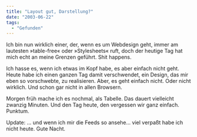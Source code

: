 ```yaml
---
title: "Layout gut, Darstellung?"
date: "2003-06-22"
tags:
  - "Gefunden"
---
```


Ich bin nun wirklich einer, der, wenn es um Webdesign geht, immer am lautesten »table-free« oder »Stylesheets« ruft, doch der heutige Tag hat mich echt an meine Grenzen geführt. Shit happens.

Ich hasse es, wenn ich etwas im Kopf habe, es aber einfach nicht geht. Heute habe ich einen ganzen Tag damit verschwendet, ein Design, das mir eben so vorschwebte, zu realisieren. Aber, es geht einfach nicht. Oder nicht wirklich. Und schon gar nicht in allen Browsern.

Morgen früh mache ich es nochmal, als Tabelle. Das dauert vielleicht zwanzig Minuten. Und den Tag heute, den vergessen wir ganz einfach. Punktum.

Update: … und wenn ich mir die Feeds so ansehe… viel verpaßt habe ich nicht heute. Gute Nacht.
